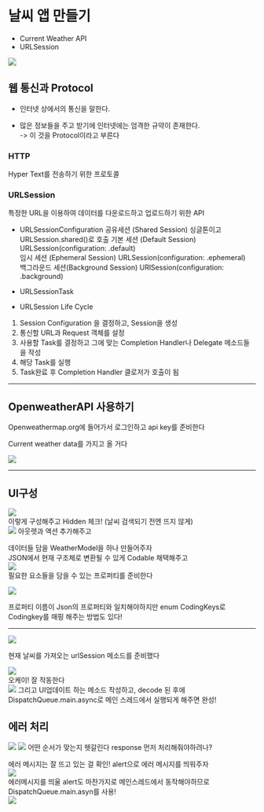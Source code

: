 # 날씨 앱 만들기
- Current Weather API
- URLSession

![](https://velog.velcdn.com/images/woojusm/post/a5bbec19-4b3f-40b1-912f-97a808525635/image.gif)  


## 웹 통신과 Protocol
- 인터넷 상에서의 통신을 말한다.
* 많은 정보들을 주고 받기에 인터넷에는 엄격한 규약이 존재한다.  
-> 이 것을 Protocol이라고 부른다  

### HTTP 
Hyper Text를 전송하기 위한 프로토콜  

### URLSession
특정한 URL을 이용하여 데이터를 다운로드하고 업로드하기 위한 API

*  URLSessionConfiguration
공유세션 (Shared Session) 싱글톤이고 URLSession.shared()로 호출
기본 세션 (Default Session) URLSession(configuration: .default)  
임시 세션 (Ephemeral Session) URLSession(configuration: .ephemeral)  
백그라운드 세션(Background Session) URlSession(configuration: .background)  

- URLSessionTask  

* URLSession Life Cycle
1. Session Configuration 을 결정하고, Session을 생성
2. 통신할 URL과 Request 객체를 설정
3. 사용할 Task를 결정하고 그에 맞는 Completion Handler나 Delegate 메소드들을 작성
4. 해당 Task를 실행
5. Task완료 후 Completion Handler 클로저가 호출이 됨  

___

## OpenweatherAPI 사용하기

Openweathermap.org에 들어가서 로그인하고 api key를 준비한다

Current weather data를 가지고 올 거다  

![](https://velog.velcdn.com/images/woojusm/post/43a5ea5d-cbfb-4eae-abb2-8bf6ed75d57b/image.png)  


___

## UI구성

![](https://velog.velcdn.com/images/woojusm/post/2ff39770-4dfb-48a0-acc3-bbbbfd6aae57/image.png)  
이렇게 구성해주고 Hidden 체크! (날씨 검색되기 전엔 뜨지 않게)  
![](https://velog.velcdn.com/images/woojusm/post/772f15bf-a795-4789-aac9-d61313bd059d/image.png)
아웃렛과 액션 추가해주고  

데이터들 담을 WeatherModel을 하나 만들어주자  
JSON에서 현재 구조체로 변환될 수 있게 Codable 채택해주고  
![](https://velog.velcdn.com/images/woojusm/post/42082c53-5bc5-43c8-a4a0-d3f588243457/image.png)  
필요한 요소들을 담을 수 있는 프로퍼티를 준비한다  

![](https://velog.velcdn.com/images/woojusm/post/8b77d6cc-f048-41eb-9e38-26e57934893c/image.png)

프로퍼티 이름이 Json의 프로퍼티와 일치해야하지만 enum CodingKeys로 Codingkey를 매핑 해주는 방법도 있다!  
___
![](https://velog.velcdn.com/images/woojusm/post/b0588f7b-2d84-4f0f-a8b3-7c3b0d49d5d9/image.png)

현재 날씨를 가져오는 urlSession 메소드를 준비했다  

![](https://velog.velcdn.com/images/woojusm/post/94164f34-69e9-4094-aaee-8f802cca9afb/image.png)  
오케이! 잘 작동한다  
![](https://velog.velcdn.com/images/woojusm/post/c65d8fac-8d11-4b62-aee9-3115c5d2022a/image.png)
그리고 UI업데이트 하는 메소드 작성하고, decode 된 후에 DispatchQueue.main.async로 메인 스레드에서 실행되게 해주면 완성!  

## 에러 처리

![](https://velog.velcdn.com/images/woojusm/post/be8c2660-910c-49f0-a020-f433276e6f26/image.png)
![](https://velog.velcdn.com/images/woojusm/post/c725f278-9bde-46dc-8b62-6caf59fa0bfb/image.png)
어떤 순서가 맞는지 헷갈린다
response 먼저 처리해줘야하려나?  

에러 메시지는 잘 뜨고 있는 걸 확인! 
alert으로 에러 메시지를 띄워주자  
![](https://velog.velcdn.com/images/woojusm/post/7fdff775-c8b5-4473-b04f-35133a86083e/image.png)  
에러메시지를 띄울 alert도 마찬가지로 메인스레드에서 동작해야하므로  
DispatchQueue.main.asyn를 사용!  
![](https://velog.velcdn.com/images/woojusm/post/19401a78-19ac-4a8b-82fd-e53a33669071/image.png)  

